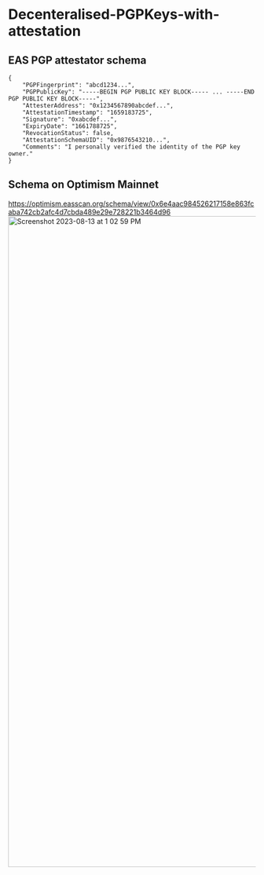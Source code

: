 # Decenteralised-PGPKeys-with-attestation


## EAS PGP attestator schema

```
{
    "PGPFingerprint": "abcd1234...",
    "PGPPublicKey": "-----BEGIN PGP PUBLIC KEY BLOCK----- ... -----END PGP PUBLIC KEY BLOCK-----",
    "AttesterAddress": "0x1234567890abcdef...",
    "AttestationTimestamp": "1659183725",
    "Signature": "0xabcdef...",
    "ExpiryDate": "1661788725",
    "RevocationStatus": false,
    "AttestationSchemaUID": "0x9876543210...",
    "Comments": "I personally verified the identity of the PGP key owner."
}

```
## Schema on Optimism Mainnet

https://optimism.easscan.org/schema/view/0x6e4aac984526217158e863fcaba742cb2afc4d7cbda489e29e728221b3464d96<img width="1326" alt="Screenshot 2023-08-13 at 1 02 59 PM" src="https://github.com/pranshurastogi/Decenteralised-PGPKeys-with-attestation/assets/12568291/b0e362f5-4f89-41a7-80d8-406699ff8d91">
